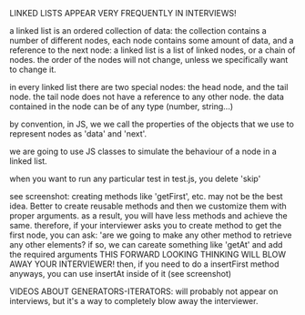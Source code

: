 LINKED LISTS APPEAR VERY FREQUENTLY IN INTERVIEWS!

a linked list is an ordered collection of data: the collection contains a number of different nodes, each node contains some amount of data, and a reference to the next node: a linked list is a list of linked nodes, or a chain of nodes. the order of the nodes will not change, unless we specifically want to change it.

in every linked list there are two special nodes: the head node, and the tail node. the tail node does not have a reference to any other node. the data contained in the node can be of any type (number, string...)

by convention, in JS, we we call the properties of the objects that we use to represent nodes as 'data' and 'next'.

we are going to use JS classes to simulate the behaviour of a node in a linked list.

when you want to run any particular test in test.js, you delete 'skip'

see screenshot: creating methods like 'getFirst', etc. may not be the best idea. Better to create reusable methods and then we customize them with proper arguments. as a result, you will have less methods and achieve the same.
therefore, if your interviewer asks you to create method to get the first node, you can ask: 'are we going to make any other method to retrieve any other elements? if so, we can careate something like 'getAt' and add the required arguments
THIS FORWARD LOOKING THINKING WILL BLOW AWAY YOUR INTERVIEWER!
then, if you need to do a insertFirst method anyways, you can use insertAt inside of it (see screenshot)

VIDEOS ABOUT GENERATORS-ITERATORS: will probably not appear on interviews, but it's a way to completely blow away the interviewer.
